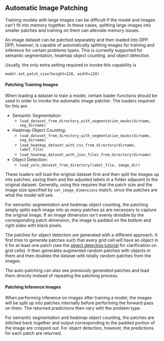 ## Automatic Image Patching

Training models with large images can be difficult if the model and images can't fit into memory together. In these cases, splitting large images into smaller patches and training on them can alleviate memory issues.

An image dataset can be patched separately and then loaded into DPP. DPP, however, is capable of automatically splitting images for training and inference for certain problems types. This is currently supported for semantic segmentation, heatmap object counting, and object detection.

Usually, the only extra setting required to invoke this capability is

```
model.set_patch_size(height=128, width=128)
```

#### Patching Training Images

When loading a dataset to train a model, certain loader functions should be used in order to invoke the automatic image patcher. The loaders required for this are:

- Semantic Segmentation: 
    - `load_dataset_from_directory_with_segmentation_masks(dirname, seg_dirname)`
- Heatmap Object Counting: 
    - `load_dataset_from_directory_with_segmentation_masks(dirname, seg_dirname)`
    - `load_heatmap_dataset_with_csv_from_directory(dirname, label_file)`
    - `load_heatmap_dataset_with_json_files_from_directory(dirname)`
- Object Detection: 
    - `load_yolo_dataset_from_directory(label_file, image_dir)`

These loaders will load the original dataset first and then split the images up into patches, saving them and the adjusted labels in a folder adjacent to the original dataset. Generally, using this requires that the patch size and the image size specified by `set_image_dimensions` match, since the patches are what the model will see.

For semantic segmentation and heatmap object counting, the patching simply splits each image into as many patches as are necessary to capture the original image. If an image dimension isn't evenly divisible by the corresponding patch dimension, the image is padded on the bottom and right sides with black pixels.

The patches for object detection are generated with a different approach. It first tries to generate patches such that every grid cell will have an object in it for at least one patch (see the [object detection tutorial](Tutorial-Training-An-Object-Detector.md) for clarification on grid cells). It then generates augmented random patches with objects in them and then doubles the dataset with totally random patches from the images.

The auto-patching can also see previously generated patches and load them directly instead of repeating the patching process.

#### Patching Inference Images

When performing inference on images after training a model, the images will be split up into patches internally before performing the forward pass on them. The returned predictions then vary with the problem type.

For semantic segmentation and heatmap object counting, the patches are stitched back together and output corresponding to the padded portion of the image are cropped out. For object detection, however, the predictions for each patch are returned.
